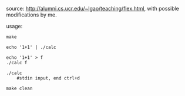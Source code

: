source: <http://alumni.cs.ucr.edu/~lgao/teaching/flex.html>, with possible modifications by me.

usage:

    make

    echo '1+1' | ./calc

    echo '1+1' > f
    ./calc f

    ./calc
        #stdin input, end ctrl+d

    make clean
